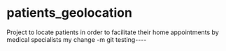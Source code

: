 # patients_geolocation
Project to locate patients in order to facilitate their home appointments by medical specialists
my change  -m
git testing----

